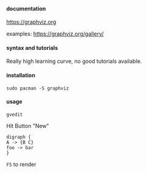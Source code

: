 #### documentation

https://graphviz.org

examples: https://graphviz.org/gallery/

#### syntax and tutorials

Really high learning curve, no good tutorials available.

#### installation

```
sudo pacman -S graphviz
```

#### usage

```
gvedit
```

Hit Button "New"

```
digraph {
A -> {B C}
foo -> bar
}
```

`F5` to render

